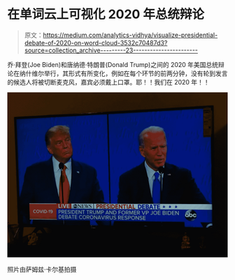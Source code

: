 # 在单词云上可视化 2020 年总统辩论

> 原文：<https://medium.com/analytics-vidhya/visualize-presidential-debate-of-2020-on-word-cloud-3532c70487d3?source=collection_archive---------23----------------------->

乔·拜登(Joe Biden)和唐纳德·特朗普(Donald Trump)之间的 2020 年美国总统辩论在纳什维尔举行，其形式有所变化，例如在每个环节的前两分钟，没有轮到发言的候选人将被切断麦克风，嘉宾必须戴上口罩。耶！！我们在 2020 年！！

![](img/60a601612d676564016e789174208037.png)

照片由萨姆兹·卡尔基拍摄
